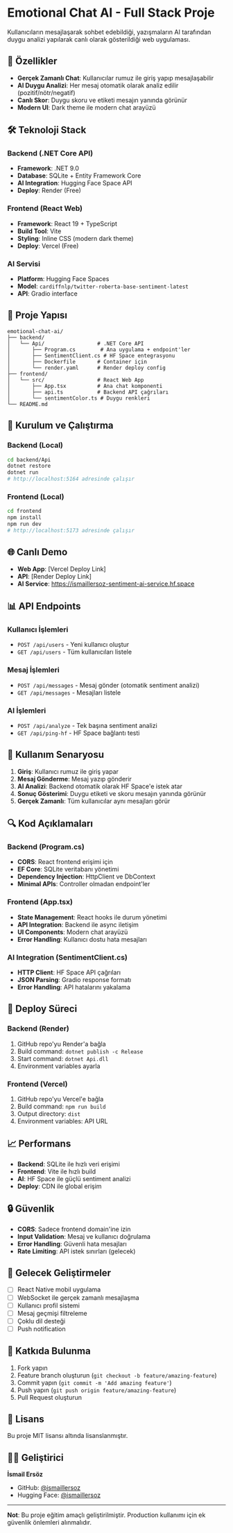 # Emotional Chat AI - Full Stack Proje

Kullanıcıların mesajlaşarak sohbet edebildiği, yazışmaların AI tarafından duygu analizi yapılarak canlı olarak gösterildiği web uygulaması.

## 🚀 Özellikler

- **Gerçek Zamanlı Chat**: Kullanıcılar rumuz ile giriş yapıp mesajlaşabilir
- **AI Duygu Analizi**: Her mesaj otomatik olarak analiz edilir (pozitif/nötr/negatif)
- **Canlı Skor**: Duygu skoru ve etiketi mesajın yanında görünür
- **Modern UI**: Dark theme ile modern chat arayüzü

## 🛠️ Teknoloji Stack

### Backend (.NET Core API)
- **Framework**: .NET 9.0
- **Database**: SQLite + Entity Framework Core
- **AI Integration**: Hugging Face Space API
- **Deploy**: Render (Free)

### Frontend (React Web)
- **Framework**: React 19 + TypeScript
- **Build Tool**: Vite
- **Styling**: Inline CSS (modern dark theme)
- **Deploy**: Vercel (Free)

### AI Servisi
- **Platform**: Hugging Face Spaces
- **Model**: `cardiffnlp/twitter-roberta-base-sentiment-latest`
- **API**: Gradio interface

## 📁 Proje Yapısı

```
emotional-chat-ai/
├── backend/
│   └── Api/                 # .NET Core API
│       ├── Program.cs        # Ana uygulama + endpoint'ler
│       ├── SentimentClient.cs # HF Space entegrasyonu
│       ├── Dockerfile       # Container için
│       └── render.yaml      # Render deploy config
├── frontend/
│   └── src/                 # React Web App
│       ├── App.tsx          # Ana chat komponenti
│       ├── api.ts           # Backend API çağrıları
│       └── sentimentColor.ts # Duygu renkleri
└── README.md
```

## 🔧 Kurulum ve Çalıştırma

### Backend (Local)
```bash
cd backend/Api
dotnet restore
dotnet run
# http://localhost:5164 adresinde çalışır
```

### Frontend (Local)
```bash
cd frontend
npm install
npm run dev
# http://localhost:5173 adresinde çalışır
```

## 🌐 Canlı Demo

- **Web App**: [Vercel Deploy Link]
- **API**: [Render Deploy Link]
- **AI Service**: https://ismaillersoz-sentiment-ai-service.hf.space

## 📊 API Endpoints

### Kullanıcı İşlemleri
- `POST /api/users` - Yeni kullanıcı oluştur
- `GET /api/users` - Tüm kullanıcıları listele

### Mesaj İşlemleri
- `POST /api/messages` - Mesaj gönder (otomatik sentiment analizi)
- `GET /api/messages` - Mesajları listele

### AI İşlemleri
- `POST /api/analyze` - Tek başına sentiment analizi
- `GET /api/ping-hf` - HF Space bağlantı testi

## 🎯 Kullanım Senaryosu

1. **Giriş**: Kullanıcı rumuz ile giriş yapar
2. **Mesaj Gönderme**: Mesaj yazıp gönderir
3. **AI Analizi**: Backend otomatik olarak HF Space'e istek atar
4. **Sonuç Gösterimi**: Duygu etiketi ve skoru mesajın yanında görünür
5. **Gerçek Zamanlı**: Tüm kullanıcılar aynı mesajları görür

## 🔍 Kod Açıklamaları

### Backend (Program.cs)
- **CORS**: React frontend erişimi için
- **EF Core**: SQLite veritabanı yönetimi
- **Dependency Injection**: HttpClient ve DbContext
- **Minimal APIs**: Controller olmadan endpoint'ler

### Frontend (App.tsx)
- **State Management**: React hooks ile durum yönetimi
- **API Integration**: Backend ile async iletişim
- **UI Components**: Modern chat arayüzü
- **Error Handling**: Kullanıcı dostu hata mesajları

### AI Integration (SentimentClient.cs)
- **HTTP Client**: HF Space API çağrıları
- **JSON Parsing**: Gradio response formatı
- **Error Handling**: API hatalarını yakalama

## 🚀 Deploy Süreci

### Backend (Render)
1. GitHub repo'yu Render'a bağla
2. Build command: `dotnet publish -c Release`
3. Start command: `dotnet Api.dll`
4. Environment variables ayarla

### Frontend (Vercel)
1. GitHub repo'yu Vercel'e bağla
2. Build command: `npm run build`
3. Output directory: `dist`
4. Environment variables: API URL

## 📈 Performans

- **Backend**: SQLite ile hızlı veri erişimi
- **Frontend**: Vite ile hızlı build
- **AI**: HF Space ile güçlü sentiment analizi
- **Deploy**: CDN ile global erişim

## 🔒 Güvenlik

- **CORS**: Sadece frontend domain'ine izin
- **Input Validation**: Mesaj ve kullanıcı doğrulama
- **Error Handling**: Güvenli hata mesajları
- **Rate Limiting**: API istek sınırları (gelecek)

## 📝 Gelecek Geliştirmeler

- [ ] React Native mobil uygulama
- [ ] WebSocket ile gerçek zamanlı mesajlaşma
- [ ] Kullanıcı profil sistemi
- [ ] Mesaj geçmişi filtreleme
- [ ] Çoklu dil desteği
- [ ] Push notification

## 🤝 Katkıda Bulunma

1. Fork yapın
2. Feature branch oluşturun (`git checkout -b feature/amazing-feature`)
3. Commit yapın (`git commit -m 'Add amazing feature'`)
4. Push yapın (`git push origin feature/amazing-feature`)
5. Pull Request oluşturun

## 📄 Lisans

Bu proje MIT lisansı altında lisanslanmıştır.

## 👨‍💻 Geliştirici

**İsmail Ersöz**
- GitHub: [@ismaillersoz](https://github.com/ismaillersoz)
- Hugging Face: [@ismaillersoz](https://huggingface.co/ismaillersoz)

---

**Not**: Bu proje eğitim amaçlı geliştirilmiştir. Production kullanımı için ek güvenlik önlemleri alınmalıdır.
